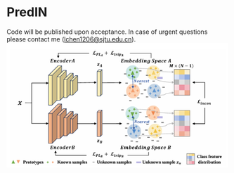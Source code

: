 # PredIN
Code will be published upon acceptance. In case of urgent questions please contact me (lchen1206@sjtu.edu.cn).
![image](framework.png)
